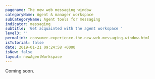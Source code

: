 ```yaml
---
pagename: The new web messaging window
categoryName: Agent & manager workspace
subCategoryName: Agent tools for messaging
indicator: messaging
subtitle: 'Get acquainted with the agent workspace '
level3: ''
permalink: consumer-experience-the-new-web-messaging-window.html
isTutorial: false
date: 2019-01-21 09:24:58 +0000
isNew: false
layout: newAgentWorkspace
---
```


Coming soon.
